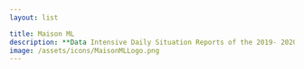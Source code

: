 ```yaml
---
layout: list

title: Maison ML
description: **Data Intensive Daily Situation Reports of the 2019- 2020 COVID-19 Pandemic**. In **Maison ML**, our focus is to provide **data intensive daily reports** on the onset, progression and updates of the **2019- 2020 COVID-19 pandemic**. The reports are updated everyday at 8 PM EST. If you feel this data product could be useful to people you know, please feel free to share. If you would like additional metrics added to this report or would like further features added to this product, please send out a mail to dhivyaravindran@gmail.com. Without further adieu, let’s jump into the reports posted below:
image: /assets/icons/MaisonMLLogo.png
---
```

